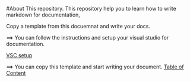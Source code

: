#About This repository.
This repository help you to learn how to write markdown for documentation, 

Copy a template from this docuemnat and write your docs.

==> You can follow the instructions and setup your visual studio for documentation.

[VSC setup](markdown_visualStudio_Setup.md)

==> You can copy this template and start writing your document.
[Table of Content](table_of_content_sample.md)
